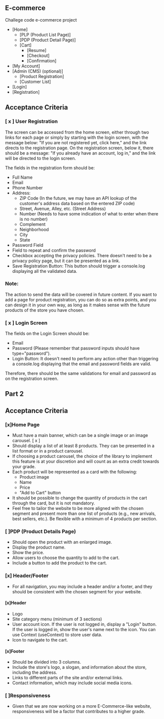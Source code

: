 ## E-commerce

Challege code e-commerce project

- [Home]
  - [PLP (Product List Page)]
  - [PDP (Product Detail Page)]
  - [Cart]
    - [Resume]
    - [Checkout]
    - [Confirmation]
- [My Account]
- [Admin (CMS) (optional)]
  - [Product Registration]
  - [Customer List]
- [Login]
- [Registration]

## Acceptance Criteria

### [ x ] User Registration

The screen can be accessed from the home screen, either through two links for each page or simply by starting with the login screen, with the message below: "If you are not registered yet, click here," and the link directs to the registration page. On the registration screen, below it, there should be a message: "If you already have an account, log in," and the link will be directed to the login screen.

The fields in the registration form should be:

- Full Name
- Email
- Phone Number
- Address:
  - ZIP Code (In the future, we may have an API lookup of the customer's address data based on the entered ZIP code)
  - Street, Avenue, Alley, etc. (Street Address)
  - Number (Needs to have some indication of what to enter when there is no number)
  - Complement
  - Neighborhood
  - City
  - State
- Password Field
- Field to repeat and confirm the password
- Checkbox accepting the privacy policies. There doesn't need to be a privacy policy page, but it can be presented as a link.
- Save Registration Button: This button should trigger a console.log displaying all the validated data.

### Note:

The action to send the data will be covered in future content.
If you want to add a page for product registration, you can do so as extra points, and you can design it in your own way, as long as it makes sense with the future products of the store you have chosen.

### [ x ] Login Screen

The fields on the Login Screen should be:

- Email
- Password (Please remember that password inputs should have type="password").
- Login Button: It doesn't need to perform any action other than triggering a console.log displaying that the email and password fields are valid.

Therefore, there should be the same validations for email and password as on the registration screen.

## Part 2

## Acceptance Criteria

### [x]Home Page

- Must have a main banner, which can be a single image or an image carousel. [ x ]
- Should display a list of at least 8 products. They can be presented in a list format or in a product carousel.
- If choosing a product carousel, the choice of the library to implement this feature is at your discretion and will count as an extra credit towards your grade.
- Each product will be represented as a card with the following:
  - Product image
  - Name
  - Price
  - "Add to Cart" button
- It should be possible to change the quantity of products in the cart through the card, but it is not mandatory.
- Feel free to tailor the website to be more aligned with the chosen segment and present more than one list of products (e.g., new arrivals, best sellers, etc.). Be flexible with a minimum of 4 products per section.

### [ ]PDP (Product Details Page)

- Should open the product with an enlarged image.
- Display the product name.
- Show the price.
- Allow users to choose the quantity to add to the cart.
- Include a button to add the product to the cart.

### [x] Header/Footer

- For all navigation, you may include a header and/or a footer, and they should be consistent with the chosen segment for your website.

#### [x]Header

- Logo
- Site category menu (minimum of 3 sections)
- User account icon. If the user is not logged in, display a "Login" button. If the user is logged in, show the user's name next to the icon. You can use Context (useContext) to store user data.
- Icon to navigate to the cart.

#### [x]Footer

- Should be divided into 3 columns.
- Include the store's logo, a slogan, and information about the store, including the address.
- Links to different parts of the site and/or external links.
- Contact information, which may include social media icons.

### [ ]Responsiveness

- Given that we are now working on a more E-Commerce-like website, responsiveness will be a factor that contributes to a higher grade.
